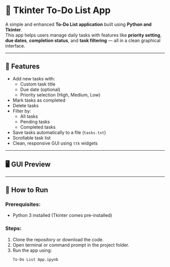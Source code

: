 # 📝 Tkinter To-Do List App

A simple and enhanced **To-Do List application** built using **Python and Tkinter**.  
This app helps users manage daily tasks with features like **priority setting**, **due dates**, **completion status**, and **task filtering** — all in a clean graphical interface.

---

## 🎯 Features

- Add new tasks with:
  - Custom task title
  - Due date (optional)
  - Priority selection (High, Medium, Low)
- Mark tasks as completed
- Delete tasks
- Filter by:
  - All tasks
  - Pending tasks
  - Completed tasks
- Save tasks automatically to a file (`tasks.txt`)
- Scrollable task list
- Clean, responsive GUI using `ttk` widgets

---

## 🖥️ GUI Preview


---

## 🚀 How to Run

### Prerequisites:
- Python 3 installed (Tkinter comes pre-installed)

### Steps:
1. Clone the repository or download the code.
2. Open terminal or command prompt in the project folder.
3. Run the app using:
   ```bash
   To-Do List App.ipynb
